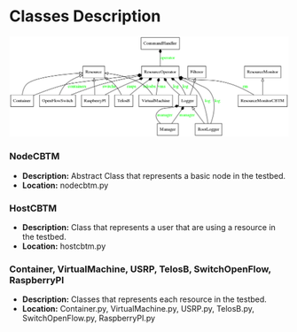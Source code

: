 # Classes Description

![Class Diagram](../docs/classes.png) 

### NodeCBTM

* **Description:** Abstract Class that represents a basic node in the testbed.
* **Location:** nodecbtm.py

### HostCBTM

* **Description:** Class that represents a user that are using a resource in the testbed.
* **Location:** hostcbtm.py

### Container, VirtualMachine, USRP, TelosB, SwitchOpenFlow, RaspberryPI

* **Description:** Classes that represents each resource in the testbed.
* **Location:** Container.py, VirtualMachine.py, USRP.py, TelosB.py, SwitchOpenFlow.py, RaspberryPI.py

<!---

*In Construction*

### Prerequisites

In order to execute the RCBTM, the following softwares are needed: 

```
apt-get install python (version)
In Construction
```

### Installing

```
In Construction
```

## Running the tests

```
In Construction
```

## Deployment

In Construction

## Built With

* [In Construction](site: In Construction) - In Construction

## Contributing

In Construction

## License

This project is licensed under the MIT License - see the [LICENSE.md](LICENSE.md) file for details

## Acknowledgments

In Construction

-->
